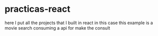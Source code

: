 # practicas-react
here I put all the projects that I built in react
in this case this example is a movie search consuming a api for make the consult 